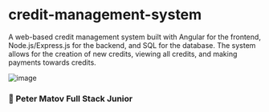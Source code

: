# credit-management-system
A web-based credit management system built with Angular for the frontend, Node.js/Express.js for the backend, and SQL for the database. The system allows for the creation of new credits, viewing all credits, and making payments towards credits.

![image](https://github.com/peter1998/credit-management-system/assets/19347046/ebfc0ea4-8281-43b2-bc36-0bc3dea919f2)


### 👤 Peter Matov Full Stack Junior
